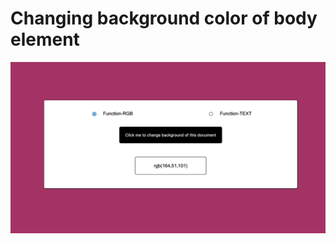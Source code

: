 # Changing background color of body element
![change-background-color](change-background-color.gif "Change background color of body element")